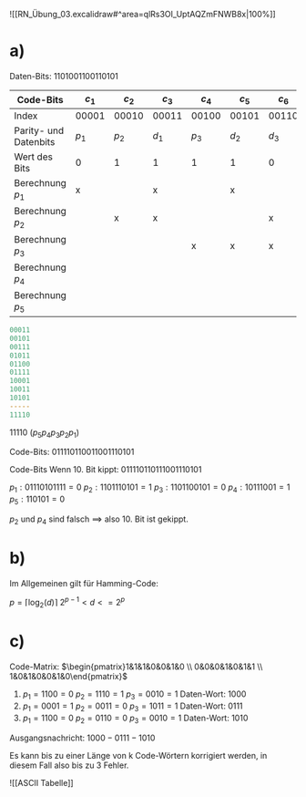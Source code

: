 ![[RN_Übung_03.excalidraw#^area=qlRs3OI_UptAQZmFNWB8x|100%]]

<div style='page-break-after: always;'></div>

# a)

Daten-Bits: $1101 0011 0011 0101$

| Code-Bits             | $c_{1}$ | $c_{2}$ | $c_{3}$ | $c_{4}$ | $c_{5}$ | $c_{6}$ | $c_{7}$ | $c_{8}$ | $c_{9}$ | $c_{10}$ | $c_{11}$ | $c_{12}$ | $c_{13}$ | $c_{14}$ | $c_{15}$ | $c_{16}$ | $c_{17}$ | $c_{18}$ | $c_{19}$ | $c_{20}$ | $c_{21}$ |
| --------------------- | ------- | ------- | ------- | ------- | ------- | ------- | ------- | ------- | ------- | -------- | -------- | -------- | -------- | -------- | -------- | -------- | -------- | -------- | -------- | -------- | -------- |
| Index                 | $00001$ | $00010$ | $00011$ | $00100$ | $00101$ | $00110$ | $00111$ | $01000$ | $01001$ | $01010$  | $01011$  | $01100$  | $01101$  | $01110$  | $01111$  | $10000$  | $10001$  | $10010$  | $10011$  | $10100$  | $10101$  |
| Parity- und Datenbits | $p_{1}$ | $p_{2}$ | $d_{1}$ | $p_{3}$ | $d_{2}$ | $d_{3}$ | $d_{4}$ | $p_{4}$ | $d_{5}$ | $d_{6}$  | $d_{7}$  | $d_{8}$  | $d_{9}$  | $d_{10}$ | $d_{11}$ | $p_{5}$  | $d_{12}$ | $d_{13}$ | $d_{14}$ | $d_{15}$ | $d_{16}$ |
| Wert des Bits         | 0       | 1       | 1       | 1       | 1       | 0       | 1       | 1       | 0       | 0        | 1        | 1        | 0        | 0        | 1        | 1        | 1        | 0        | 1        | 0        | 1        |
| Berechnung $p_{1}$    | x       |         | x       |         | x       |         | x       |         | x       |          | x        |          | x        |          | x        |          | x        |          | x        |          | x        |
| Berechnung $p_{2}$    |         | x       | x       |         |         | x       | x       |         |         | x        | x        |          |          | x        | x        |          |          | x        | x        |          |          |
| Berechnung $p_{3}$    |         |         |         | x       | x       | x       | x       |         |         |          |          | x        | x        | x        | x        |          |          |          |          | x        | x        |
| Berechnung $p_{4}$    |         |         |         |         |         |         |         | x       | x       | x        | x        | x        | x        | x        | x        |          |          |          |          |          |          |
| Berechnung $p_{5}$    |         |         |         |         |         |         |         |         |         |          |          |          |          |          |          | x        | x        | x        | x        | x        | x        |

<div style='page-break-after: always;'></div>

```yaml
00011
00101
00111
01011
01100
01111
10001
10011
10101
-----
11110
```

$11110$ $(p_{5}p_{4}p_{3}p_{2}p_{1})$

Code-Bits: $0111 1011 0011 0011 1010 1$

Code-Bits Wenn 10. Bit kippt: $0111 1011 0111 0011 1010 1$

$p_{1} : 0111 0101 111 = 0$
$p_{2} : 1101 1101 01 = 1$
$p_{3} : 1101 1001 01 = 0$
$p_{4} : 1011 1001 = 1$
$p_{5} : 1101 01 = 0$

$p_{2}$ und $p_{4}$ sind falsch $\implies$ also 10. Bit ist gekippt.

<div style='page-break-after: always;'></div>

# b)

Im Allgemeinen gilt für Hamming-Code:

$p = \lceil \log_{2}(d) \rceil$
$2^{p-1} < d <= 2^{p}$

# c)

Code-Matrix: $\begin{pmatrix}1&1&1&0&0&1&0 \\ 0&0&0&1&0&1&1 \\ 1&0&1&0&0&1&0\end{pmatrix}$

1.  $p_{1} = 1100 = 0$
    $p_{2} = 1110 = 1$
    $p_{3} = 0010 = 1$
    Daten-Wort: $1000$
2.  $p_{1} = 0001 = 1$
    $p_{2} = 0011 = 0$
    $p_{3} = 1011 = 1$
    Daten-Wort: $0111$
3.  $p_{1} = 1100 = 0$
    $p_{2} = 0110 = 0$
    $p_{3} = 0010 = 1$
    Daten-Wort: $1010$

Ausgangsnachricht: $1000-0111-1010$

Es kann bis zu einer Länge von k Code-Wörtern korrigiert werden, in diesem Fall also bis zu 3 Fehler.


![[ASCII Tabelle]]